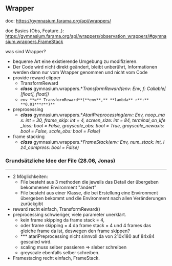 Wrapper
---
doc: https://gymnasium.farama.org/api/wrappers/

doc Basics (Obs, Feature..): https://gymnasium.farama.org/api/wrappers/observation_wrappers/#gymnasium.wrappers.FrameStack

was sind Wrapper?
- bequeme Art eine existierende Umgebung zu modifizieren.
- Der Code wird nicht direkt geändert, bleibt unberührt, Informationen werden dann nur vom Wrapper genommen und nicht vom Code
- provide reward clipper
    - TransformReward
    - ***class*** gymnasium.wrappers.**TransformReward(*env: Env, *f: Callable[[float], float]*)**
    - `env **=** TransformReward**(**env**,** **lambda** r**:** **0.01***r**)**`
- preprosessing
    - ***class*** gymnasium.wrappers.**AtariPreprocessing(*env: Env, *noop_max: int = 30*, *frame_skip: int = 4*, *screen_size: int = 84*, *terminal_on_life_loss: bool = False*, *grayscale_obs: bool = True*, *grayscale_newaxis: bool = False*, *scale_obs: bool = False*)**
- frame stacking
    - ***class*** gymnasium.wrappers.**FrameStack(*env: Env, *num_stack: int*, *lz4_compress: bool = False)***


### Grundsätzliche Idee der File (28.06, Jonas)

---

- 2 Möglichkeiten:
  - File besteht aus 3 methoden die jeweils das Detail der übergeben 
  bekommenen Environment "ändert"
  - File besteht aus einer Klasse, die bei Erstellung eine Environment 
  übergeben bekommt und die Environment nach allen Veränderungen 
  zurückgibt
- reward recht einfach, TransformReward()
- preprocessing schwieriger, viele parameter unerklärt.
  - kein frame skipping da frame stack = 4,
  - oder frame skipping = 4 da frame stack = 4 und 4 frames das gleiche 
  frame da ist, deswegen den frame skippen?
  - *** atariPreprocessing nicht sinnvoll da von 210x180 auf 84x84 gescaled wird.
  - scaling muss selber passieren => sleber schreiben
  - greyscale ebenfalls selber schreiben.
- Framestacing recht einfach, FrameStack.
